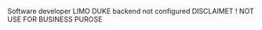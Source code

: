 Software  developer LIMO  DUKE
backend  not  configured 
 DISCLAIMET !
 NOT USE  FOR  BUSINESS PUROSE
